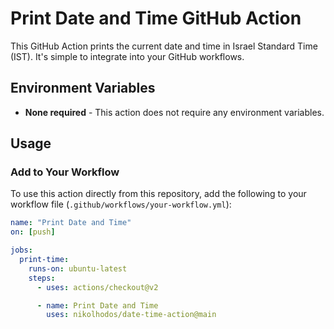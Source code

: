 # Print Date and Time GitHub Action

This GitHub Action prints the current date and time in Israel Standard Time (IST). It's simple to integrate into your GitHub workflows.

## Environment Variables

- **None required** - This action does not require any environment variables. 

## Usage

### Add to Your Workflow

To use this action directly from this repository, add the following to your workflow file (`.github/workflows/your-workflow.yml`):

```yaml
name: "Print Date and Time"
on: [push]

jobs:
  print-time:
    runs-on: ubuntu-latest
    steps:
      - uses: actions/checkout@v2

      - name: Print Date and Time
        uses: nikolhodos/date-time-action@main